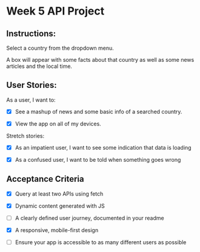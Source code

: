 # Week 5 API Project

## Instructions: 
Select a country from the dropdown menu. 

A box will appear with some facts about that country as well as some news articles and the local time. 

## User Stories:
As a user, I want to:

- [x] See a mashup of news and some basic info of a searched country. 

- [x] View the app on all of my devices.


Stretch stories: 

- [x] As an impatient user, I want to see some indication that data is loading

- [x] As a confused user, I want to be told when something goes wrong

## Acceptance Criteria 


- [x] Query at least two APIs using fetch

- [x] Dynamic content generated with JS

- [ ] A clearly defined user journey, documented in your readme

- [x] A responsive, mobile-first design

- [ ] Ensure your app is accessible to as many different users as possible
